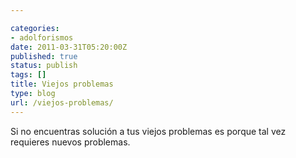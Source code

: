 ```yaml
---

categories:
- adolforismos
date: 2011-03-31T05:20:00Z
published: true
status: publish
tags: []
title: Viejos problemas
type: blog
url: /viejos-problemas/
---
```


Si no encuentras solución a tus viejos problemas es porque tal vez requieres nuevos problemas.

